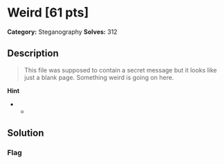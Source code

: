 # Weird [61 pts]

**Category:** Steganography
**Solves:** 312

## Description
>This file was supposed to contain a secret message but it looks like just a blank page. Something weird is going on here.

**Hint**
* -

## Solution

### Flag

